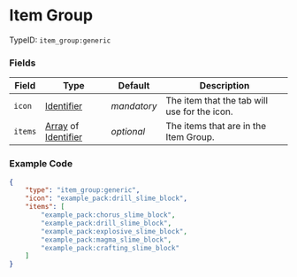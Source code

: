 # Item Group

TypeID: `item_group:generic`

### Fields

   Field   | Type | Default | Description
-----------|------|---------|-------------
`icon` | [Identifier](../data_types/identifier.md) | *mandatory* | The item that the tab will use for the icon.
`items` | [Array](../data_types/identifier.md) of [Identifier](../data_types/identifier.md) | *optional* | The items that are in the Item Group.

### Example Code

```json
{
    "type": "item_group:generic",
    "icon": "example_pack:drill_slime_block",
    "items": [
        "example_pack:chorus_slime_block",
        "example_pack:drill_slime_block",
        "example_pack:explosive_slime_block",
        "example_pack:magma_slime_block",
        "example_pack:crafting_slime_block"
    ]
}
```
